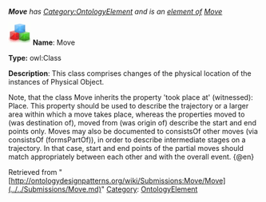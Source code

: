 ___Move__ has [Category:OntologyElement](../../Category/OntologyElement.md "Category:OntologyElement") and is an [element of](../../Property/ElementOf.md "Property:ElementOf") [Move](../../Submissions/Move.md "Submissions:Move")_


  




[![Class](../../images/thumb/2/27/Class.gif/45px-Class.gif)](../../Image/Class.gif.md "Class")
__Name__: Move 


__Type:__ owl:Class 


__Description__: This class comprises changes of the physical location of the instances of Physical Object. 


  



Note, that the class Move inherits the property 'took place at' (witnessed): Place. This property should be used to describe the trajectory or a larger area within which a move takes place, whereas the properties moved to (was destination of), moved from (was origin of) describe the start and end points only. Moves may also be documented to consistsOf other moves (via consistsOf (formsPartOf)), in order to describe intermediate stages on a trajectory. In that case, start and end points of the partial moves should match appropriately between each other and with the overall event. {@en} 





Retrieved from "[http://ontologydesignpatterns.org/wiki/Submissions:Move/Move](../../Submissions/Move.md)"
 [Category](http://ontologydesignpatterns.org/wiki/Special:Categories "Special:Categories"): [OntologyElement](../../Category/OntologyElement.md "Category:OntologyElement")